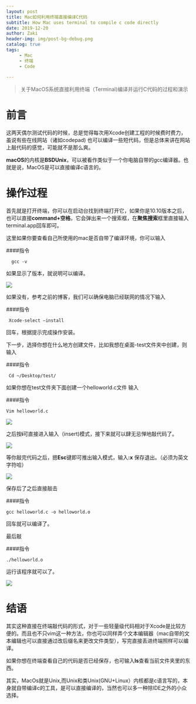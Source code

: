 ```yaml
---
layout: post
title: Mac如何利用终端直接编译C代码
subtitle: How Mac uses terminal to compile c code directly
date: 2019-12-20
author: Zaki
header-img: img/post-bg-debug.png
catalog: true
tags:
     - Mac
     - 终端
     - Code
    
---
```


> 关于MacOS系统直接利用终端（Terminal)编译并运行C代码的过程和演示
# 前言

这两天偶尔测试代码的时候，总是觉得每次用Xcode创建工程的时候费时费力，虽说有些在线网站（诸如codepad) 也可以编译一些短代码，但是总体来讲在网站上敲代码的感觉，可能就不是那么爽。

<strong>macOS</strong>的内核是<strong>BSDUnix</strong>，可以被看作类似于一个你电脑自带的gcc编译器。也就是说，MacOS是可以直接编译c语言的。

# 操作过程

首先就是打开终端，你可以在启动台找到终端打开它，如果你是10.10版本之后，也可以直接<strong>command+空格</strong>，它会弹出来一个搜索框，在<strong>聚焦搜索</strong>框里直接输入terminal.app回车即可。

这里如果你要查看自己所使用的mac是否自带了编译环境，你可以输入

####指令

      gcc -v


如果显示了版本，就说明可以编译。

![](https://tva1.sinaimg.cn/large/006tNbRwly1ga9dbf8r35j30my060whw.jpg)

如果没有，参考之前的博客，我们可以确保电脑已经联网的情况下输入

####指令

     Xcode-select —install

回车，根据提示完成操作安装。

下一步，选择你想在什么地方创建文件，比如我想在桌面-test文件夹中创建，则输入

####指令

     Cd ~/Desktop/test/

如果你想在test文件夹下面创建一个helloworld.c文件 输入

####指令

    Vim helloworld.c

![](https://tva1.sinaimg.cn/large/006tNbRwly1ga9dcka30qj30ky03babo.jpg)

之后按<strong>i</strong>可直接进入输入（insert)模式，接下来就可以肆无忌惮地敲代码了。

![](https://tva1.sinaimg.cn/large/006tNbRwly1ga9ddaddlpj30l604udi1.jpg)

等你敲完代码之后，摁<strong>Esc</strong>键即可推出输入模式，输入<strong>:x</strong> 保存退出。（必须为英文字符哈）

![](https://tva1.sinaimg.cn/large/006tNbRwly1ga9de0qt88j30l304sac8.jpg)

保存后了之后直接敲击

####指令

    gcc helloworld.c -o helloworld.o

回车就可以编译了。

最后敲

####指令

    ./helloworld.o

运行该程序就可以了。

![](https://tva1.sinaimg.cn/large/006tNbRwly1ga9denxqv6j30l204s0uw.jpg)

# 结语

其实这种直接在终端敲代码的形式，对于一些轻量级代码相对于Xcode是比较方便的。而且也不只vim这一种方法，你也可以同样弄个文本编辑器（mac自带的文本编辑也可以直接通过改后缀名来更改文件类型），写完直接丢进终端照样可以编译。

如果你想在终端查看自己的代码是否已经保存，也可输入<strong>ls</strong>查看当前文件夹里的东西。

其实，MacOs就是Unix,而Unix和类Unix(GNU+Linux）内核都是c语言写的，本身就自带编译c的工具，是可以直接编译的，当然也可以多一种除IDE之外的小众选择。
